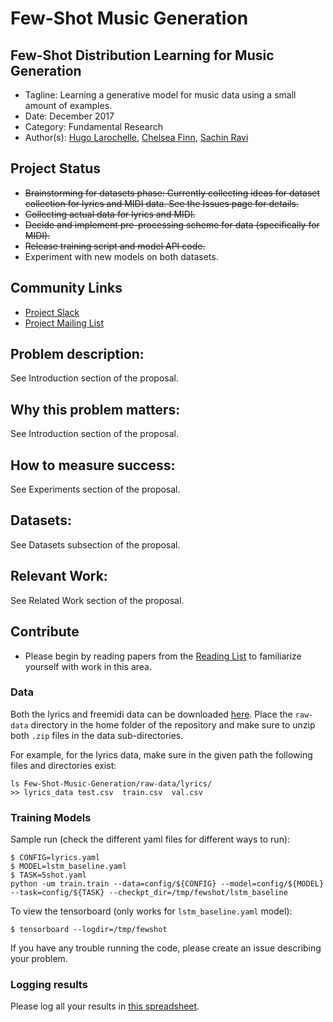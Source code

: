 # Few-Shot Music Generation

## Few-Shot Distribution Learning for Music Generation

* Tagline: Learning a generative model for music data using a small amount of examples.
* Date: December 2017
* Category: Fundamental Research
* Author(s): [Hugo Larochelle](https://github.com/larocheh), [Chelsea Finn](https://github.com/cbfinn), [Sachin Ravi](https://github.com/sachinravi14)

## Project Status

* ~~Brainstorming for datasets phase: Currently collecting ideas for dataset collection for lyrics and MIDI data. See the Issues page for details.~~
* ~~Collecting actual data for lyrics and MIDI.~~
* ~~Decide and implement pre-processing scheme for data (specifically for MIDI).~~
* ~~Release training script and model API code.~~
* Experiment with new models on both datasets.

## Community Links

* [Project Slack](https://few-shot-music-gen.slack.com/join/shared_invite/enQtMjgwMTA0NTA3MzQ3LTA3MTc3M2E4MjEyNDlhZDNlMTU2ZmUyMmNmMDlhYmQ2ZmFkMDRiZTAzZDJmYmYwYmE0NjRmZGMyMmYxOWEzMWU)
* [Project Mailing List](https://groups.google.com/forum/#!forum/few-shot-music-generation)

## Problem description:

See Introduction section of the proposal.

## Why this problem matters:

See Introduction section of the proposal.

## How to measure success:

See Experiments section of the proposal.

## Datasets:

See Datasets subsection of the proposal.

## Relevant Work:

See Related Work section of the proposal.

## Contribute

* Please begin by reading papers from the [Reading List](https://github.com/AI-ON/Few-Shot-Music-Generation/blob/master/READING_LIST.md) to familiarize yourself with work in this area.

### Data

Both the lyrics and freemidi data can be downloaded [here](https://drive.google.com/drive/u/1/folders/1sI1K3CjzpN81QjjpaEDVKW79c7AOUdyQ). Place the `raw-data` directory in the home folder of the repository and make sure to unzip both `.zip` files in the data sub-directories.

For example, for the lyrics data, make sure in the given path the following files and directories exist:
```
ls Few-Shot-Music-Generation/raw-data/lyrics/
>> lyrics_data test.csv  train.csv  val.csv
```

### Training Models
Sample run (check the different yaml files for different ways to run):
```
$ CONFIG=lyrics.yaml
$ MODEL=lstm_baseline.yaml
$ TASK=5shot.yaml
python -um train.train --data=config/${CONFIG} --model=config/${MODEL} --task=config/${TASK} --checkpt_dir=/tmp/fewshot/lstm_baseline
```

To view the tensorboard (only works for `lstm_baseline.yaml` model):
```
$ tensorboard --logdir=/tmp/fewshot
```

If you have any trouble running the code, please create an issue describing your problem.


### Logging results
Please log all your results in [this spreadsheet](https://docs.google.com/spreadsheets/d/18Wb2ct78WnHX2Z9TUgd1mHaJ1zDXznapU5MO8f-9ou0/edit#gid=0).
